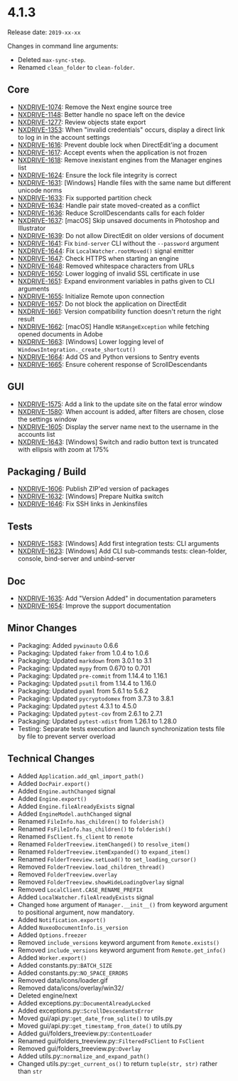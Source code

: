 # 4.1.3

Release date: `2019-xx-xx`

Changes in command line arguments:

- Deleted `max-sync-step`.
- Renamed `clean_folder` to `clean-folder`.

## Core

- [NXDRIVE-1074](https://jira.nuxeo.com/browse/NXDRIVE-1074): Remove the Next engine source tree
- [NXDRIVE-1148](https://jira.nuxeo.com/browse/NXDRIVE-1148): Better handle no space left on the device
- [NXDRIVE-1277](https://jira.nuxeo.com/browse/NXDRIVE-1277): Review objects state export
- [NXDRIVE-1353](https://jira.nuxeo.com/browse/NXDRIVE-1353): When "invalid credentials" occurs, display a direct link to log in in the account settings
- [NXDRIVE-1616](https://jira.nuxeo.com/browse/NXDRIVE-1616): Prevent double lock when DirectEdit'ing a document
- [NXDRIVE-1617](https://jira.nuxeo.com/browse/NXDRIVE-1617): Accept events when the application is not frozen
- [NXDRIVE-1618](https://jira.nuxeo.com/browse/NXDRIVE-1618): Remove inexistant engines from the Manager engines list
- [NXDRIVE-1624](https://jira.nuxeo.com/browse/NXDRIVE-1624): Ensure the lock file integrity is correct
- [NXDRIVE-1631](https://jira.nuxeo.com/browse/NXDRIVE-1631): [Windows] Handle files with the same name but different unicode norms
- [NXDRIVE-1633](https://jira.nuxeo.com/browse/NXDRIVE-1633): Fix supported partition check
- [NXDRIVE-1634](https://jira.nuxeo.com/browse/NXDRIVE-1634): Handle pair state moved-created as a conflict
- [NXDRIVE-1636](https://jira.nuxeo.com/browse/NXDRIVE-1636): Reduce ScrollDescendants calls for each folder
- [NXDRIVE-1637](https://jira.nuxeo.com/browse/NXDRIVE-1637): [macOS] Skip unsaved documents in Photoshop and Illustrator
- [NXDRIVE-1639](https://jira.nuxeo.com/browse/NXDRIVE-1639): Do not allow DirectEdit on older versions of document
- [NXDRIVE-1641](https://jira.nuxeo.com/browse/NXDRIVE-1641): Fix `bind-server` CLI without the `--password` argument
- [NXDRIVE-1644](https://jira.nuxeo.com/browse/NXDRIVE-1644): Fix `LocalWatcher.rootMoved()` signal emitter
- [NXDRIVE-1647](https://jira.nuxeo.com/browse/NXDRIVE-1647): Check HTTPS when starting an engine
- [NXDRIVE-1648](https://jira.nuxeo.com/browse/NXDRIVE-1648): Removed whitespace characters from URLs
- [NXDRIVE-1650](https://jira.nuxeo.com/browse/NXDRIVE-1650): Lower logging of invalid SSL certificate in use
- [NXDRIVE-1651](https://jira.nuxeo.com/browse/NXDRIVE-1651): Expand environment variables in paths given to CLI arguments
- [NXDRIVE-1655](https://jira.nuxeo.com/browse/NXDRIVE-1655): Initialize Remote upon connection
- [NXDRIVE-1657](https://jira.nuxeo.com/browse/NXDRIVE-1657): Do not block the application on DirectEdit
- [NXDRIVE-1661](https://jira.nuxeo.com/browse/NXDRIVE-1661): Version compatibility function doesn't return the right result
- [NXDRIVE-1662](https://jira.nuxeo.com/browse/NXDRIVE-1662): [macOS] Handle `NSRangeException` while fetching opened documents in Adobe
- [NXDRIVE-1663](https://jira.nuxeo.com/browse/NXDRIVE-1663): [Windows] Lower logging level of `WindowsIntegration._create_shortcut()`
- [NXDRIVE-1664](https://jira.nuxeo.com/browse/NXDRIVE-1664): Add OS and Python versions to Sentry events
- [NXDRIVE-1665](https://jira.nuxeo.com/browse/NXDRIVE-1665): Ensure coherent response of ScrollDescendants

## GUI

- [NXDRIVE-1575](https://jira.nuxeo.com/browse/NXDRIVE-1575): Add a link to the update site on the fatal error window
- [NXDRIVE-1580](https://jira.nuxeo.com/browse/NXDRIVE-1580): When account is added, after filters are chosen, close the settings window
- [NXDRIVE-1605](https://jira.nuxeo.com/browse/NXDRIVE-1605): Display the server name next to the username in the accounts list
- [NXDRIVE-1643](https://jira.nuxeo.com/browse/NXDRIVE-1643): [Windows] Switch and radio button text is truncated with ellipsis with zoom at 175%

## Packaging / Build

- [NXDRIVE-1606](https://jira.nuxeo.com/browse/NXDRIVE-1606): Publish ZIP'ed version of packages
- [NXDRIVE-1632](https://jira.nuxeo.com/browse/NXDRIVE-1632): [Windows] Prepare Nuitka switch
- [NXDRIVE-1646](https://jira.nuxeo.com/browse/NXDRIVE-1646): Fix SSH links in Jenkinsfiles

## Tests

- [NXDRIVE-1583](https://jira.nuxeo.com/browse/NXDRIVE-1583): [Windows] Add first integration tests: CLI arguments
- [NXDRIVE-1623](https://jira.nuxeo.com/browse/NXDRIVE-1623): [Windows] Add CLI sub-commands tests: clean-folder, console, bind-server and unbind-server

## Doc

- [NXDRIVE-1635](https://jira.nuxeo.com/browse/NXDRIVE-1635): Add "Version Added" in documentation parameters
- [NXDRIVE-1654](https://jira.nuxeo.com/browse/NXDRIVE-1654): Improve the support documentation

## Minor Changes

- Packaging: Added `pywinauto` 0.6.6
- Packaging: Updated `faker` from 1.0.4 to 1.0.6
- Packaging: Updated `markdown` from 3.0.1 to 3.1
- Packaging: Updated `mypy` from 0.670 to 0.701
- Packaging: Updated `pre-commit` from 1.14.4 to 1.16.1
- Packaging: Updated `psutil` from 1.14.4 to 1.16.0
- Packaging: Updated `pyaml` from 5.6.1 to 5.6.2
- Packaging: Updated `pycryptodomex` from 3.7.3 to 3.8.1
- Packaging: Updated `pytest` 4.3.1 to 4.5.0
- Packaging: Updated `pytest-cov` from 2.6.1 to 2.7.1
- Packaging: Updated `pytest-xdist` from 1.26.1 to 1.28.0
- Testing: Separate tests execution and launch synchronization tests file by file to prevent server overload

## Technical Changes

- Added `Application.add_qml_import_path()`
- Added `DocPair.export()`
- Added `Engine.authChanged` signal
- Added `Engine.export()`
- Added `Engine.fileAlreadyExists` signal
- Added `EngineModel.authChanged` signal
- Renamed `FileInfo.has_children()` to `folderish()`
- Renamed `FsFileInfo.has_children()` to `folderish()`
- Renamed `FsClient.fs_client` to `remote`
- Renamed `FolderTreeview.itemChanged()` to `resolve_item()`
- Renamed `FolderTreeview.itemExpanded()` to `expand_item()`
- Renamed `FolderTreeview.setLoad()` to `set_loading_cursor()`
- Removed `FolderTreeview.load_children_thread()`
- Removed `FolderTreeview.overlay`
- Removed `FolderTreeview.showHideLoadingOverlay` signal
- Removed `LocalClient.CASE_RENAME_PREFIX`
- Added `LocalWatcher.fileAlreadyExists` signal
- Changed `home` argument of `Manager.__init__()` from keyword argument to positional argument, now mandatory.
- Added `Notification.export()`
- Added `NuxeoDocumentInfo.is_version`
- Added `Options.freezer`
- Removed `include_versions` keyword argument from `Remote.exists()`
- Removed `include_versions` keyword argument from `Remote.get_info()`
- Added `Worker.export()`
- Added constants.py::`BATCH_SIZE`
- Added constants.py::`NO_SPACE_ERRORS`
- Removed data/icons/loader.gif
- Removed data/icons/overlay/win32/
- Deleted engine/next
- Added exceptions.py::`DocumentAlreadyLocked`
- Added exceptions.py::`ScrollDescendantsError`
- Moved gui/api.py::`get_date_from_sqlite()` to utils.py
- Moved gui/api.py::`get_timestamp_from_date()` to utils.py
- Added gui/folders_treeview.py::`ContentLoader`
- Renamed gui/folders_treeview.py::`FilteredFsClient` to `FsClient`
- Removed gui/folders_treeview.py::`Overlay`
- Added utils.py::`normalize_and_expand_path()`
- Changed utils.py::`get_current_os()` to return `tuple(str, str)` rather than `str`
